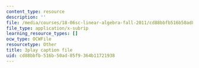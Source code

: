 ```yaml
---
content_type: resource
description: ''
file: /media/courses/18-06sc-linear-algebra-fall-2011/cd88bbfb516b50ad85f9364b11721938_-eA2D_rIcNA.vtt
file_type: application/x-subrip
learning_resource_types: []
ocw_type: OCWFile
resourcetype: Other
title: 3play caption file
uid: cd88bbfb-516b-50ad-85f9-364b11721938
---
```

